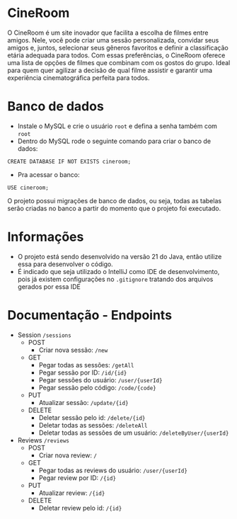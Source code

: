 # CineRoom

O CineRoom é um site inovador que facilita a escolha de filmes entre amigos. Nele, você pode criar uma sessão personalizada, convidar seus amigos e, juntos, selecionar seus gêneros favoritos e definir a classificação etária adequada para todos. Com essas preferências, o CineRoom oferece uma lista de opções de filmes que combinam com os gostos do grupo. Ideal para quem quer agilizar a decisão de qual filme assistir e garantir uma experiência cinematográfica perfeita para todos.

# Banco de dados
- Instale o MySQL e crie o usuário `root` e defina a senha também com `root`
- Dentro do MySQL rode o seguinte comando para criar o banco de dados:
```
CREATE DATABASE IF NOT EXISTS cineroom;
```
- Pra acessar o banco:
```
USE cineroom;
```
O projeto possui migrações de banco de dados, ou seja, todas as tabelas serão criadas no banco a partir do momento que o projeto foi executado.

# Informações
- O projeto está sendo desenvolvido na versão 21 do Java, então utilize essa para desenvolver o código.
- É indicado que seja utilizado o IntelliJ como IDE de desenvolvimento, pois já existem configurações no `.gitignore` tratando dos arquivos gerados por essa IDE

# Documentação - Endpoints

- Session `/sessions`
    - POST
        - Criar nova sessão:
            `/new`
    - GET
        - Pegar todas as sessões:
            `/getAll`
        - Pegar sessão por ID:
            `/id/{id}`
        - Pegar sessões do usuário:
            `/user/{userId}`
        - Pegar sessão pelo código:
            `/code/{code}`
    - PUT
        - Atualizar sessão:
            `/update/{id}`
    - DELETE
        - Deletar sessão pelo id:
            `/delete/{id}`
        - Deletar todas as sessões:
            `/deleteAll`
        - Deletar todas as sessões de um usuário:
            `/deleteByUser/{userId}`
- Reviews `/reviews`
   - POST
        - Criar nova review:
            `/`
   - GET
        - Pegar todas as reviews do usuário:
            `/user/{userId}`
        - Pegar review por ID:
            `/{id}`
   - PUT
        - Atualizar review:
            `/{id}`
   - DELETE
        - Deletar review pelo id:
            `/{id}`
